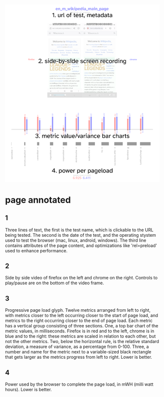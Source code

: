 ![annotations for visual forms](perf-glyph-composite-annotated.png "Annotations")

# page annotated

## 1
Three lines of text, the first is the test name, which is clickable to the URL being tested. The second is the date of the test, and the operating stystem used to test the browser (mac, linux, android, windows). The third line contains attributes of the page content, and optimizations like 'rel=preload' used to enhance performance.

## 2
Side by side video of firefox on the left and chrome on the right. Controls to play/pause are on the bottom of the video frame.

## 3
Progressive page load glyph. Twelve metrics arranged from left to right, with metrics closer to the left occurring closer to the start of page load, and metrics to the right occurring closer to the end of page load. Each metric has a vertical group consisting of three sections. One, a top bar chart of the metric values, in milliseconds. Firefox is in red and to the left, chrome is in blue and to the right: these metrics are scaled in relation to each other, but not the other metrics. Two, below the horizontal rule, is the relative standard deviation, a measure of variance, as a percentage from 0-100. Three, a number and name for the metric next to a variable-sized black rectangle that gets larger as the metrics progress from left to right. Lower is better.

## 4
Power used by the browser to complete the page load, in mWH (milli watt hours). Lower is better.
